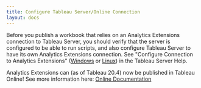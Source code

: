 ```yaml
---
title: Configure Tableau Server/Online Connection
layout: docs
---
```


Before you publish a workbook that relies on an Analytics Extensions connection to Tableau Server, you should verify that the server is configured to be able to run scripts, and also configure Tableau Server to have its own Analytics Extensions connection. See "Configure Connection to Analytics Extensions" ([Windows](https://help.tableau.com/current/server/en-us/config_r_tabpy.htm) or [Linux](https://help.tableau.com/current/server-linux/en-us/config_r_tabpy.htm)) in the Tableau Server Help.

Analytics Extensions can (as of Tableau 20.4) now be published in Tableau Online! See more information here:
[Online Documentation](https://help.tableau.com/current/online/en-us/config_r_tabpy.htm)
